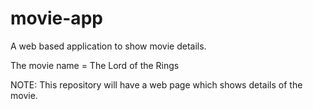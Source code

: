# movie-app
A web based application to show movie details.

The movie name = The Lord of the Rings

NOTE: This repository will have a web page which shows details of the movie.